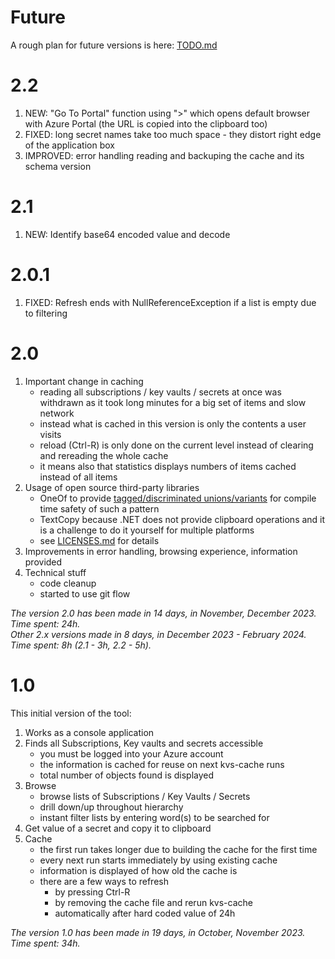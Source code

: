 # Future

A rough plan for future versions is here: [TODO.md](TODO.md)

# 2.2

1. NEW: "Go To Portal" function using ">" which opens default browser with Azure Portal (the URL is copied into the clipboard too)
1. FIXED: long secret names take too much space - they distort right edge of the application box
1. IMPROVED: error handling reading and backuping the cache and its schema version

# 2.1
 
1. NEW: Identify base64 encoded value and decode

# 2.0.1

1. FIXED: Refresh ends with NullReferenceException if a list is empty due to filtering

# 2.0

1. Important change in caching
   - reading all subscriptions / key vaults / secrets at once was withdrawn as it took long minutes for a big set of items and slow network
   - instead what is cached in this version is only the contents a user visits
   - reload (Ctrl-R) is only done on the current level instead of clearing and rereading the whole cache
   - it means also that statistics displays numbers of items cached instead of all items 
1. Usage of open source third-party libraries
   - OneOf to provide [tagged/discriminated unions/variants](https://en.wikipedia.org/wiki/Tagged_union) for compile time safety of such a pattern
   - TextCopy because .NET does not provide clipboard operations and it is a challenge to do it yourself for multiple platforms
   - see [LICENSES.md](LICENSES/LICENCES.md) for details
1. Improvements in error handling, browsing experience, information provided
1. Technical stuff
   - code cleanup
   - started to use git flow

_The version 2.0 has been made in 14 days, in November, December 2023. Time spent: 24h._  
_Other 2.x versions made in 8 days, in December 2023 - February 2024. Time spent: 8h (2.1 - 3h, 2.2 - 5h)._

# 1.0

This initial version of the tool:

1. Works as a console application
1. Finds all Subscriptions, Key vaults and secrets accessible
   - you must be logged into your Azure account
   - the information is cached for reuse on next kvs-cache runs
   - total number of objects found is displayed
1. Browse
   - browse lists of Subscriptions / Key Vaults / Secrets
   - drill down/up throughout hierarchy
   - instant filter lists by entering word(s) to be searched for
1. Get value of a secret and copy it to clipboard
1. Cache
   - the first run takes longer due to building the cache for the first time
   - every next run starts immediately by using existing cache
   - information is displayed of how old the cache is
   - there are a few ways to refresh
     - by pressing Ctrl-R
     - by removing the cache file and rerun kvs-cache
     - automatically after hard coded value of 24h

_The version 1.0 has been made in 19 days, in October, November 2023. Time spent: 34h._  
